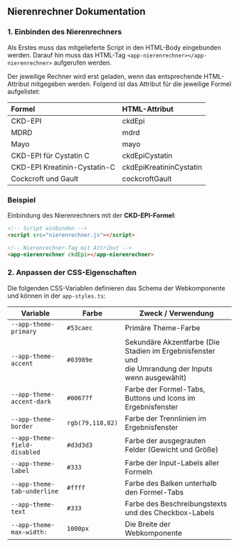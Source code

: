 ## Nierenrechner Dokumentation

### 1. Einbinden des Nierenrechners

Als Erstes muss das mitgelieferte Script in den HTML-Body eingebunden werden.
Darauf hin muss das HTML-Tag ```<app-nierenrechner></app-nierenrechner>``` aufgerufen werden.

Der jeweilige Rechner wird erst geladen, wenn das entsprechende HTML-Attribut mitgegeben werden.
Folgend ist das Attribut für die jeweilige Formel aufgelistet:

| Formel                       | HTML-Attribut           |
|:-----------------------------|:------------------------|
| CKD-EPI                      | ckdEpi                  |
| MDRD                         | mdrd                    |
| Mayo                         | mayo                    |
| CKD-EPI für Cystatin C       | ckdEpiCystatin          |
| CKD-EPI Kreatinin-Cystatin-C | ckdEpiKreatininCystatin |
| Cockcroft und Gault          | cockcroftGault          |

### Beispiel

Einbindung des Nierenrechners mit der **CKD-EPI-Formel**:

```html
<!-- Script einbinden -->
<script src="nierenrechner.js"></script>

<!-- Nierenrechner-Tag mit Attribut -->
<app-nierenrechner ckdEpi></app-nierenrechner>
```

### 2. Anpassen der CSS-Eigenschaften

Die folgenden CSS-Variablen definieren das Schema der Webkomponente und können in der ```app-styles.ts```:

| Variable                     | Farbe            | Zweck / Verwendung                                                                                        |
|------------------------------|------------------|-----------------------------------------------------------------------------------------------------------|
| `--app-theme-primary`        | `#53caec`        | Primäre Theme-Farbe                                                                                       |
| `--app-theme-accent`         | `#03989e`        | Sekundäre Akzentfarbe (Die Stadien im Ergebnisfenster und <br/> die Umrandung der Inputs wenn ausgewählt) |
| `--app-theme-accent-dark`    | `#00677f`        | Farbe der Formel-Tabs, Buttons und Icons im Ergebnisfenster                                               |
| `--app-theme-border`         | `rgb(79,118,82)` | Farbe der Trennlinien im Ergebnisfenster                                                                  |
| `--app-theme-field-disabled` | `#d3d3d3`        | Farbe der ausgegrauten Felder (Gewicht und Größe)                                                         |
| `--app-theme-label`          | `#333`           | Farbe der Input-Labels aller Formeln                                                                      |
| `--app-theme-tab-underline`  | `#ffff`          | Farbe des Balken unterhalb den Formel-Tabs                                                                |
| `--app-theme-text`           | `#333`           | Farbe des Beschreibungstexts und des Checkbox-Labels                                                      |
| `--app-theme-max-width:`     | `1000px`         | Die Breite der Webkomponente                                                                              |
